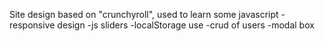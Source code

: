 Site design based on "crunchyroll", used to learn some javascript
-responsive design
-js sliders
-localStorage use
-crud of users
-modal box
